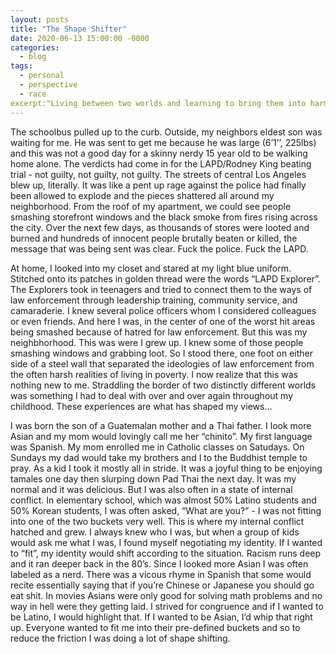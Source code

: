 ```yaml
---
layout: posts
title: "The Shape Shifter"
date: 2020-06-13 15:00:00 -0000
categories: 
  - blog
tags:
  - personal
  - perspective
  - race
excerpt:"Living between two worlds and learning to bring them into harmony."
---
```



The schoolbus pulled up to the curb. Outside, my neighbors eldest son was waiting for me. He was sent to get me because he was large (6’1’’, 225lbs) and this was not a good day for a skinny nerdy 15 year old to be walking home alone. The verdicts had come in for the LAPD/Rodney King beating trial - not guilty, not guilty, not guilty. The streets of central Los Angeles blew up, literally.  It was like a pent up rage against the police had finally been allowed to explode and the pieces shattered all around my neighborhood. From the roof of my apartment, we could see people smashing storefront windows and the black smoke from fires rising across the city. Over the next few days, as thousands of stores were looted and burned and hundreds of innocent people brutally beaten or killed, the message that was being sent was clear. Fuck the police. Fuck the LAPD.

At home, I looked into my closet and stared at my light blue uniform. Stitched onto its patches in golden thread were the words “LAPD Explorer”. The Explorers took in teenagers and tried to connect them to the ways of law enforcement through leadership training, community service, and camaraderie.  I knew several police officers whom I considered colleagues or even friends. And here I was, in the center of one of the worst hit areas being smashed because of hatred for law enforcement. But this was my neighbhorhood. This was were I grew up.  I knew some of those people smashing windows and grabbing loot. So I stood there, one foot on either side of a steel wall that separated the ideologies of law enforcement from the often harsh realities of living in poverty. I now realize that this was nothing new to me. Straddling the border of two distinctly different worlds was something I had to deal with over and over again throughout my childhood. These experiences are what has shaped my views…

I was born the son of a Guatemalan mother and a Thai father.  I look more Asian and my mom would lovingly call me her “chinito”. My first language was Spanish. My mom enrolled me in Catholic classes on Satudays. On Sundays my dad would take my brothers and I to the Buddhist temple to pray. As a kid I took it mostly all in stride. It was a joyful thing to be enjoying tamales one day then slurping down Pad Thai the next day. It was my normal and it was delicious. But I was also often in a state of internal conflict. In elementary school, which was almost 50% Latino students and 50% Korean students, I was often asked, “What are you?” - I was not fitting into one of the two buckets very well. This is where my internal conflict hatched and grew.  I always knew who I was, but when a group of kids would ask me what I was, I found myself negotiating my identity.  If I wanted to “fit”, my identity would shift according to the situation.  Racism runs deep and it ran deeper back in the 80’s. Since I looked more Asian I was often labeled as a nerd. There was a vicous rhyme in Spanish that some would recite essentially saying that if you’re Chinese or Japanese you should go eat shit. In movies Asians were only good for solving math problems and no way in hell were they getting laid. I strived for congruence and if I wanted to be Latino, I would highlight that. If I wanted to be Asian, I’d whip that right up. Everyone wanted to fit me into their pre-defined buckets and so to reduce the friction I was doing a lot of shape shifting.

